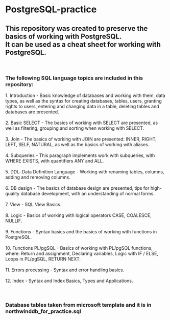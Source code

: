 # PostgreSQL-practice
<h2>This repository was created to preserve the basics of working with PostgreSQL.<br>
It can be used as a cheat sheet for working with PostgreSQL.<br></h2>
<br>
<h3>The following SQL language topics are included in this repository:<br></h3>
1. Introduction - Basic knowledge of databases and working with them, data types, as well as the syntax for creating databases, tables, users, granting rights to users, entering and changing data in a table, deleting tables and databases are presented.<br><br>
2. Basic SELECT - The basics of working with SELECT are presented, as well as filtering, grouping and sorting when working with SELECT.<br><br>
3. Join - The basics of working with JOIN are presented: INNER, RIGHT, LEFT, SELF, NATURAL, as well as the basics of working with aliases.<br><br>
4. Subqueries - This paragraph implements work with subqueries, with WHERE EXISTS, with quantifiers ANY and ALL.<br><br>
5. DDL: Data Definition Language - Working with renaming tables, columns, adding and removing columns.<br><br>
6. DB design - The basics of database design are presented, tips for high-quality database development, with an understanding of normal forms.<br><br>
7. View - SQL View Basics.<br><br>
8. Logic - Basics of working with logical operators CASE, COALESCE, NULLIF.<br><br>
9. Functions - Syntax basics and the basics of working with functions in PostgreSQL.<br><br>
10. Functions PL/pgSQL - Basics of working with PL/pgSQL functions, where: Return and assignment, Declaring variables, Logic with IF / ELSE, Loops in PL/pgSQL, RETURN NEXT.<br><br>
11. Errors processing - Syntax and error handling basics.<br><br>
12. Index - Syntax and Index Basics, Types and Applications.<br>
<br>
<br>


<h3>Database tables taken from microsoft template and it is in northwinddb_for_practice.sql</h3>
